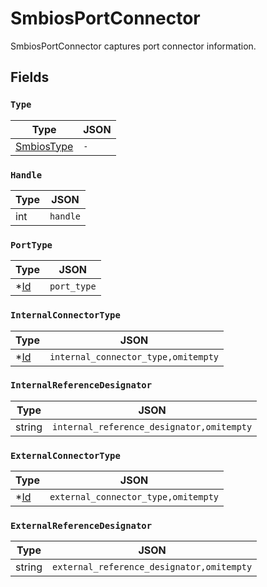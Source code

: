# SmbiosPortConnector

SmbiosPortConnector captures port connector information.


## Fields


### `Type`



| Type | JSON |
| ---- | -----------|
| [SmbiosType](smbios_type.md) | `-` |

### `Handle`



| Type | JSON |
| ---- | -----------|
| int | `handle` |

### `PortType`



| Type | JSON |
| ---- | -----------|
| *[Id](id.md) | `port_type` |

### `InternalConnectorType`



| Type | JSON |
| ---- | -----------|
| *[Id](id.md) | `internal_connector_type,omitempty` |

### `InternalReferenceDesignator`



| Type | JSON |
| ---- | -----------|
| string | `internal_reference_designator,omitempty` |

### `ExternalConnectorType`



| Type | JSON |
| ---- | -----------|
| *[Id](id.md) | `external_connector_type,omitempty` |

### `ExternalReferenceDesignator`



| Type | JSON |
| ---- | -----------|
| string | `external_reference_designator,omitempty` |
